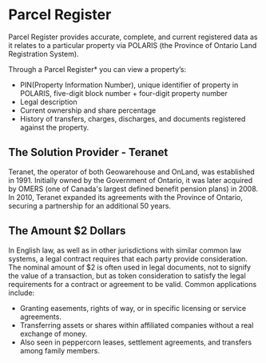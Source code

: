 #  Parcel Register

Parcel Register provides accurate, complete, and current registered data as it relates to a particular property via POLARIS (the Province of Ontario Land Registration System).

Through a Parcel Register* you can view a property’s:

- PIN(Property Information Number), unique identifier of property in POLARIS, five-digit block number + four-digit property number
- Legal description
- Current ownership and share percentage
- History of transfers, charges, discharges, and documents registered against the property.


## The Solution Provider - Teranet

Teranet, the operator of both Geowarehouse and OnLand, was established in 1991. Initially owned by the Government of Ontario, it was later acquired by OMERS (one of Canada's largest defined benefit pension plans) in 2008. In 2010, Teranet expanded its agreements with the Province of Ontario, securing a partnership for an additional 50 years.


## The Amount $2 Dollars

In English law, as well as in other jurisdictions with similar common law systems, a legal contract requires that each party provide consideration. The nominal amount of $2 is often used in legal documents, not to signify the value of a transaction, but as token consideration to satisfy the legal requirements for a contract or agreement to be valid. Common applications include:

- Granting easements, rights of way, or in specific licensing or service agreements.
- Transferring assets or shares within affiliated companies without a real exchange of money.
- Also seen in peppercorn leases, settlement agreements, and transfers among family members.

